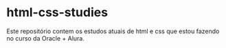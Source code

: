 # html-css-studies
Este repositório contem os estudos atuais de html e css que estou fazendo no curso da Oracle + Alura. 
